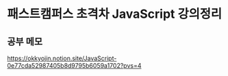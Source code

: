 # 패스트캠퍼스 초격차 JavaScript 강의정리

## 공부 메모

https://okkyojin.notion.site/JavaScript-0e77cda52987405b8d9795b6059a1702?pvs=4
